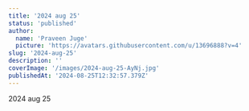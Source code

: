 ```yaml
---
title: '2024 aug 25'
status: 'published'
author:
  name: 'Praveen Juge'
  picture: 'https://avatars.githubusercontent.com/u/13696888?v=4'
slug: '2024-aug-25'
description: ''
coverImage: '/images/2024-aug-25-AyNj.jpg'
publishedAt: '2024-08-25T12:32:57.379Z'
---
```


2024 aug 25